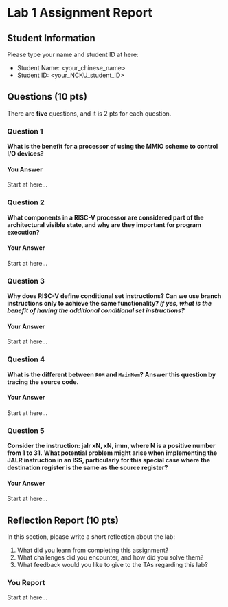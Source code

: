 # Lab 1 Assignment Report

## Student Information

Please type your name and student ID at here:

- Student Name: <your_chinese_name>
- Student ID: <your_NCKU_student_ID>

## Questions (10 pts)

There are **five** questions, and it is 2 pts for each question.

### Question 1 

**What is the benefit for a processor of using the MMIO scheme to control I/O devices?**

#### You Answer

Start at here...

### Question 2

**What components in a RISC-V processor are considered part of the architectural visible state, and why are they important for program execution?**

#### Your Answer

Start at here...

### Question 3

**Why does RISC-V define conditional set instructions? Can we use branch instructions only to achieve the same functionality? *If yes, what is the benefit of having the additional conditional set instructions?***

#### Your Answer

Start at here...

### Question 4

**What is the different between `ROM` and `MainMem`? Answer this question by tracing the source code.**

#### Your Answer

Start at here...

### Question 5

**Consider the instruction: jalr xN, xN, imm, where N is a positive number from 1 to 31.**
**What potential problem might arise when implementing the JALR instruction in an ISS, particularly for this special case where the destination register is the same as the source register?**

#### Your Answer

Start at here...

## Reflection Report (10 pts)

In this section, please write a short reflection about the lab:

1. What did you learn from completing this assignment?
2. What challenges did you encounter, and how did you solve them?
3. What feedback would you like to give to the TAs regarding this lab?

### You Report

Start at here...
